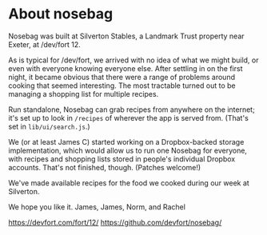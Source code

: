 # About nosebag

Nosebag was built at Silverton Stables, a Landmark Trust property near Exeter, at /dev/fort 12.

As is typical for /dev/fort, we arrived with no idea of what we might build, or even with everyone knowing everyone else. After settling in on the first night, it became obvious that there were a range of problems around cooking that seemed interesting. The most tractable turned out to be managing a shopping list for multiple recipes.

Run standalone, Nosebag can grab recipes from anywhere on the internet; it's set up to look in `/recipes` of wherever the app is served from. (That's set in `lib/ui/search.js`.)

We (or at least James C) started working on a Dropbox-backed storage implementation, which would allow us to run one Nosebag for everyone, with recipes and shopping lists stored in people's individual Dropbox accounts. That's not finished, though. (Patches welcome!)

We've made available recipes for the food we cooked during our week at Silverton.

We hope you like it.
James, James, Norm, and Rachel

https://devfort.com/fort/12/
https://github.com/devfort/nosebag/
